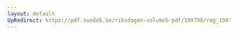 ```yaml
---
layout: default
UpRedirect: https://pdf.swedeb.se/riksdagen-volumeG-pdf/199798/reg_199798/reg_199798_0520.pdf
---
```


